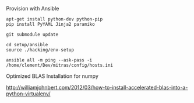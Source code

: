Provision with Ansible

    apt-get install python-dev python-pip
    pip install PyYAML Jinja2 paramiko

    git submodule update

    cd setup/ansible
    source ./hacking/env-setup
    
    ansible all -m ping --ask-pass -i /home/clement/Dev/mitras/config/hosts.ini



Optimized BLAS Installation for numpy

http://williamjohnbert.com/2012/03/how-to-install-accelerated-blas-into-a-python-virtualenv/